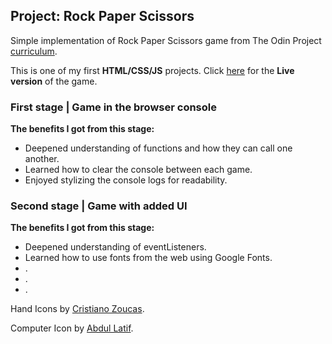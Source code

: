 ## Project: Rock Paper Scissors
Simple implementation of Rock Paper Scissors game from The Odin Project [curriculum](https://www.theodinproject.com/paths/foundations/courses/foundations/lessons/rock-paper-scissors).

This is one of my first **HTML/CSS/JS** projects. Click [here](https://kbousquet.github.io/rock-paper-scissors) for the **Live version** of the game.
### First stage | Game in the browser console
**The benefits I got from this stage:**
* Deepened understanding of functions and how they can call one another.
* Learned how to clear the console between each game.
* Enjoyed stylizing the console logs for readability.

### Second stage | Game with added UI
**The benefits I got from this stage:**
* Deepened understanding of eventListeners.
* Learned how to use fonts from the web using Google Fonts.
* .
* .
* .

Hand Icons by [Cristiano Zoucas](https://thenounproject.com/cristiano.zoucas/).

Computer Icon by [Abdul Latif](https://thenounproject.com/akagami.telu23/).
